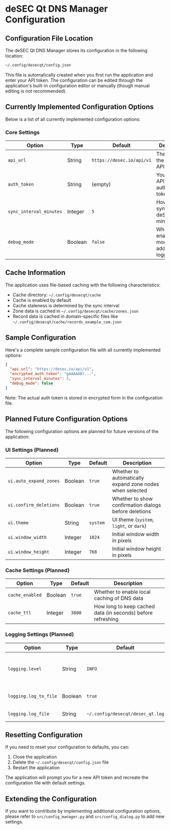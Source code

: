 # deSEC Qt DNS Manager Configuration

## Configuration File Location

The deSEC Qt DNS Manager stores its configuration in the following location:

```bash
~/.config/desecqt/config.json
```

This file is automatically created when you first run the application and enter your API token. The configuration can be edited through the application's built-in configuration editor or manually (though manual editing is not recommended).

## Currently Implemented Configuration Options

Below is a list of all currently implemented configuration options:

### Core Settings

| Option | Type | Default | Description |
|--------|------|---------|-------------|
| `api_url` | String | `https://desec.io/api/v1` | The URL of the deSEC API endpoint |
| `auth_token` | String | (empty) | Your deSEC API authentication token |
| `sync_interval_minutes` | Integer | `5` | How often to sync with the deSEC API (in minutes) |
| `debug_mode` | Boolean | `false` | Whether to enable debug mode with additional logging |

## Cache Information

The application uses file-based caching with the following characteristics:

* Cache directory: `~/.config/desecqt/cache`
* Cache is enabled by default
* Cache staleness is determined by the sync interval
* Zone data is cached in `~/.config/desecqt/cache/zones.json` 
* Record data is cached in domain-specific files like `~/.config/desecqt/cache/records_example_com.json`

## Sample Configuration

Here's a complete sample configuration file with all currently implemented options:

```json
{
  "api_url": "https://desec.io/api/v1",
  "encrypted_auth_token": "gAAAAABl...",
  "sync_interval_minutes": 5,
  "debug_mode": false
}
```

Note: The actual auth token is stored in encrypted form in the configuration file.

## Planned Future Configuration Options

The following configuration options are planned for future versions of the application:

### UI Settings (Planned)

| Option | Type | Default | Description |
|--------|------|---------|-------------|
| `ui.auto_expand_zones` | Boolean | `true` | Whether to automatically expand zone nodes when selected |
| `ui.confirm_deletions` | Boolean | `true` | Whether to show confirmation dialogs before deletions |
| `ui.theme` | String | `system` | UI theme (`system`, `light`, or `dark`) |
| `ui.window_width` | Integer | `1024` | Initial window width in pixels |
| `ui.window_height` | Integer | `768` | Initial window height in pixels |

### Cache Settings (Planned)

| Option | Type | Default | Description |
|--------|------|---------|-------------|
| `cache_enabled` | Boolean | `true` | Whether to enable local caching of DNS data |
| `cache_ttl` | Integer | `3600` | How long to keep cached data (in seconds) before refreshing |

### Logging Settings (Planned)

| Option | Type | Default | Description |
|--------|------|---------|-------------|
| `logging.level` | String | `INFO` | Log level (`DEBUG`, `INFO`, `WARNING`, `ERROR`) |
| `logging.log_to_file` | Boolean | `true` | Whether to save logs to a file |
| `logging.log_file` | String | `~/.config/desecqt/desec_qt.log` | Path to log file |

## Resetting Configuration

If you need to reset your configuration to defaults, you can:

1. Close the application
2. Delete the `~/.config/desecqt/config.json` file
3. Restart the application

The application will prompt you for a new API token and recreate the configuration file with default settings.

## Extending the Configuration

If you want to contribute by implementing additional configuration options, please refer to `src/config_manager.py` and `src/config_dialog.py` to add new settings.
